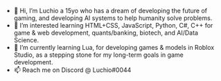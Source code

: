 - 👋 Hi, I’m Luchio a 15yo who has a dream of developing the future of gaming, and developing AI systems to help humanity solve problems.
- 👀 I’m interested learning HTML+CSS, JavaScript, Python, C#, C++ for game & web development, quants/banking, biotech, and AI/Data Science.
- 🌱 I’m currently learning Lua, for developing games & models in Roblox Studio, as a stepping stone for my long-term goals in game development.
- 📫 Reach me on Discord @ Luchio#0044

<!---
Luchio9/Luchio9 is a ✨ special ✨ repository because its `README.md` (this file) appears on your GitHub profile.
You can click the Preview link to take a look at your changes.
--->
